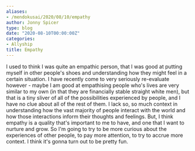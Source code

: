 ```yaml
---
aliases:
- /mendokusai/2020/08/10/empathy
author: Jonny Spicer
type: blog
date: "2020-08-10T00:00:00Z"
categories:
- Allyship
title: Empathy
---
```

I used to think I was quite an empathic person, that I was good at putting myself in other people's shoes and understanding how they might feel in a certain situation. I have recently
come to very seriously re-evaluate however - maybe I am good at empathising people who's lives are very similar to my own (in that they are financially stable straight white men), but
that is a tiny sliver of all of the possibilities experienced by people, and I have no clue about all of the rest of them. I lack so, so much context in understanding how the vast
majority of people interact with the world and how those interactions inform their thoughts and feelings. But, I think empathy is a quality that's important to me to have, and one that
I want to nurture and grow. So I'm going to try to be more curious about the experiences of other people, to pay more attention, to try to accrue more context. I think it's gonna turn
out to be pretty fun.
